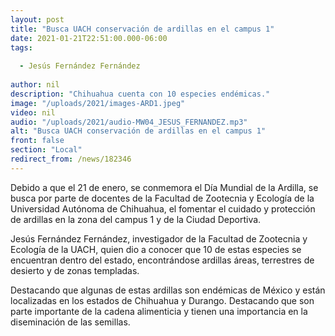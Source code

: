 ```yaml
---
layout: post
title: "Busca UACH conservación de ardillas en el campus 1"
date: 2021-01-21T22:51:00.000-06:00
tags:
  
  - Jesús Fernández Fernández
  
author: nil
description: "Chihuahua cuenta con 10 especies endémicas."
image: "/uploads/2021/images-ARD1.jpeg"
video: nil
audio: "/uploads/2021/audio-MW04_JESUS_FERNANDEZ.mp3"
alt: "Busca UACH conservación de ardillas en el campus 1"
front: false
section: "Local"
redirect_from: /news/182346
---
```


Debido a que el 21 de enero, se conmemora el Día Mundial de la Ardilla, se busca por parte de docentes de la Facultad de Zootecnia y Ecología de la Universidad Autónoma de Chihuahua, el fomentar el cuidado y protección de ardillas en la zona del campus 1 y de la Ciudad Deportiva.

Jesús Fernández Fernández, investigador de la Facultad de Zootecnia y Ecología de la UACH, quien dio a conocer que 10 de estas especies se encuentran dentro del estado, encontrándose ardillas áreas, terrestres de desierto y de zonas templadas. 

Destacando que algunas de estas ardillas son endémicas de México y están localizadas en los estados de Chihuahua y Durango. Destacando que son parte importante de la cadena alimenticia y tienen una importancia en la diseminación de las semillas.
